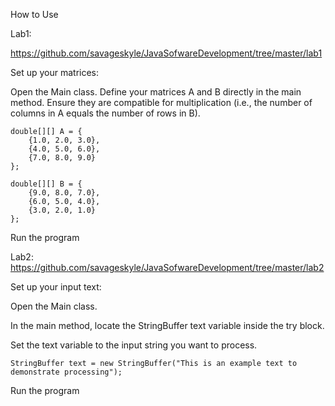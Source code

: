 How to Use

Lab1:

https://github.com/savageskyle/JavaSofwareDevelopment/tree/master/lab1

Set up your matrices:

Open the Main class.
Define your matrices A and B directly in the main method. Ensure they are compatible for multiplication (i.e., the number of columns in A equals the number of rows in B).
```
double[][] A = {
    {1.0, 2.0, 3.0},
    {4.0, 5.0, 6.0},
    {7.0, 8.0, 9.0}
};

double[][] B = {
    {9.0, 8.0, 7.0},
    {6.0, 5.0, 4.0},
    {3.0, 2.0, 1.0}
};
```
Run the program

Lab2:
https://github.com/savageskyle/JavaSofwareDevelopment/tree/master/lab2

Set up your input text:

Open the Main class.

In the main method, locate the StringBuffer text variable inside the try block.

Set the text variable to the input string you want to process.

```
StringBuffer text = new StringBuffer("This is an example text to demonstrate processing");
```

Run the program



